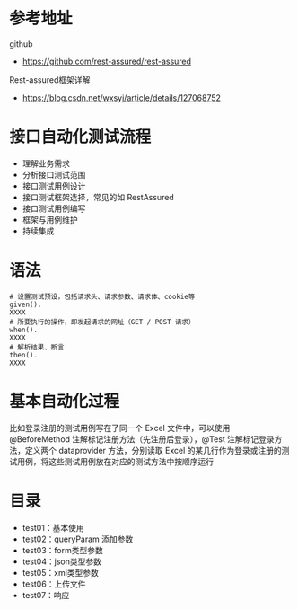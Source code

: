 # 参考地址
github
- https://github.com/rest-assured/rest-assured

Rest-assured框架详解
- https://blog.csdn.net/wxsyj/article/details/127068752

# 接口自动化测试流程
- 理解业务需求
- 分析接口测试范围
- 接口测试用例设计
- 接口测试框架选择，常见的如 RestAssured
- 接口测试用例编写
- 框架与用例维护
- 持续集成

# 语法
```
# 设置测试预设，包括请求头、请求参数、请求体、cookie等
given().
XXXX
# 所要执行的操作，即发起请求的网址（GET / POST 请求）
when().
XXXX
# 解析结果、断言
then().
XXXX
```

# 基本自动化过程
比如登录注册的测试用例写在了同一个 Excel 文件中，可以使用 @BeforeMethod 注解标记注册方法（先注册后登录），@Test 注解标记登录方法，定义两个 dataprovider 方法，分别读取 Excel 的某几行作为登录或注册的测试用例，将这些测试用例放在对应的测试方法中按顺序运行

# 目录
- test01：基本使用
- test02：queryParam 添加参数
- test03：form类型参数
- test04：json类型参数
- test05：xml类型参数
- test06：上传文件
- test07：响应


